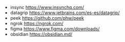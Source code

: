 - insync	https://www.insynchq.com/
- datagrip	https://www.jetbrains.com/es-es/datagrip/
- peek		https://github.com/phw/peek
- ngrok		https://ngrok.com/
- figma		https://www.figma.com/downloads/
- obsidian	https://obsidian.md/
